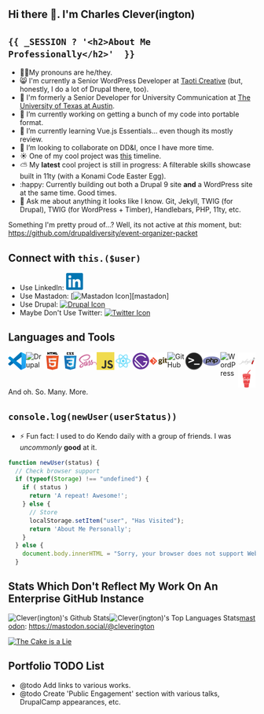 ## Hi there 👋. I'm Charles Clever(ington)

## `{{ _SESSION ? '<h2>About Me Professionally</h2>'  }}`

- 🏳️‍🌈My pronouns are he/they.
- 😸 I'm currently a Senior WordPress Developer at [Taoti Creative](https://taoti.com/) (but, honestly, I do a lot of Drupal there, too).
- :metal: I'm formerly a Senior Developer for University Communication at [The University of Texas at Austin][utexas]. 
- 🔭 I’m currently working on getting a bunch of my code into portable format.
- 🌱 I’m currently learning Vue.js Essentials... even though its mostly review.
- 👯 I’m looking to collaborate on DD&I, once I have more time.
- :sunny: One of my cool project was [this](https://eyesoftexas.utexas.edu/milestones/) timeline.
- ⛅ My **latest** cool project is still in progress: A filterable skills showcase built in 11ty (with a Konami Code Easter Egg).
- :happy: Currently building out both a Drupal 9 site **and** a WordPress site at the same time. Good times.
- 💬 Ask me about anything it looks like I know. Git, Jekyll, TWIG (for Drupal), TWIG (for WordPress + Timber), Handlebars, PHP, 11ty, etc.

Something I'm pretty proud of...? Well, its not active at *this* moment, but: https://github.com/drupaldiversity/event-organizer-packet 

## Connect with `this.($user)`

- Use LinkedIn: [<img alt="LinkedIn Icon" width="36px" src="https://raw.githubusercontent.com/devicons/devicon/1119b9f84c0290e0f0b38982099a2bd027a48bf1/icons/linkedin/linkedin-original.svg" />][linkedin]
- Use Mastadon: [<img alt="Mastadon Icon" width="36px " src="https://upload.wikimedia.org/wikipedia/commons/thumb/d/d5/Mastodon_logotype_%28simple%29_new_hue.svg/800px-Mastodon_logotype_%28simple%29_new_hue.svg.png" />][mastadon]
- Use Drupal: [<img alt="Drupal Icon" width="36px" src="https://img.icons8.com/color/2x/drupal.png" />][drupal]
- Maybe Don't Use Twitter: [<img alt="Twitter Icon" width="36px " src="https://www.iitk.ac.in/dord/images/icons/twitter-icon-no-background-11.png" />][twitter]


## Languages and Tools

<img align="left" alt="Visual Studio Code" width="36px" src="https://raw.githubusercontent.com/github/explore/80688e429a7d4ef2fca1e82350fe8e3517d3494d/topics/visual-studio-code/visual-studio-code.png" />
<img align="left" alt="Drupal" width="36px" src="https://img.icons8.com/color/2x/drupal.png" />
<img align="left" alt="HTML5" width="36px" src="https://raw.githubusercontent.com/github/explore/80688e429a7d4ef2fca1e82350fe8e3517d3494d/topics/html/html.png" />
<img align="left" alt="CSS3" width="36px" src="https://raw.githubusercontent.com/github/explore/80688e429a7d4ef2fca1e82350fe8e3517d3494d/topics/css/css.png" />
<img align="left" alt="Sass" width="36px" src="https://raw.githubusercontent.com/github/explore/80688e429a7d4ef2fca1e82350fe8e3517d3494d/topics/sass/sass.png" />
<img align="left" alt="JavaScript" width="36px" src="https://raw.githubusercontent.com/github/explore/80688e429a7d4ef2fca1e82350fe8e3517d3494d/topics/javascript/javascript.png" />
<img align="left" alt="React" width="36px" src="https://raw.githubusercontent.com/github/explore/80688e429a7d4ef2fca1e82350fe8e3517d3494d/topics/react/react.png" />
<img align="left" alt="Gatsby" width="36px" src="https://raw.githubusercontent.com/github/explore/e94815998e4e0713912fed477a1f346ec04c3da2/topics/gatsby/gatsby.png" />
<img align="left" alt="Git" width="36px" src="https://raw.githubusercontent.com/github/explore/80688e429a7d4ef2fca1e82350fe8e3517d3494d/topics/git/git.png" />
<img align="left" alt="GitHub" width="36px" src="https://dl2.macupdate.com/images/icons256/39062.png?d=1522354604" />
<img align="left" alt="Terminal" width="36px" src="https://raw.githubusercontent.com/github/explore/80688e429a7d4ef2fca1e82350fe8e3517d3494d/topics/terminal/terminal.png" />
<img align="left" alt="PHP" width="36px" src="https://raw.githubusercontent.com/github/explore/80688e429a7d4ef2fca1e82350fe8e3517d3494d/topics/php/php.png" />
<img align="left" alt="WordPress" width="36px" src="https://image.flaticon.com/icons/png/512/168/168810.png" />
<img align="left" alt="Jekyll" width="36px" src="https://raw.githubusercontent.com/github/explore/80688e429a7d4ef2fca1e82350fe8e3517d3494d/topics/jekyll/jekyll.png" />
<img align="left" alt="Gulp" width="36px" src="https://raw.githubusercontent.com/github/explore/80688e429a7d4ef2fca1e82350fe8e3517d3494d/topics/gulp/gulp.png" />
And oh. So. Many. More.

## `console.log(newUser(userStatus))`
- ⚡ Fun fact: I used to do Kendo daily with a group of friends. I was *uncommonly* **good** at it.

``` javascript
function newUser(status) {
  // Check browser support
  if (typeof(Storage) !== "undefined") {
    if ( status )
      return 'A repeat! Awesome!';
    } else {
      // Store
      localStorage.setItem("user", "Has Visited");
      return 'About Me Personally';
    }
  } else {
    document.body.innerHTML = "Sorry, your browser does not support Web Storage...";
  }
```

## Stats Which Don't Reflect My Work On An Enterprise GitHub Instance

<img align="left" alt="Clever(ington)'s Github Stats" src="https://github-readme-stats.vercel.app/api?username=cleverington&show_icons=true&hide_border=true&count_private=true" />

<img align="left" alt="Clever(ington)'s Top Languages Stats" src="https://github-readme-stats.vercel.app/api/top-langs/?username=cleverington&layout=compact&hide_border=true&count_private=true" />

[linkedin]: https://www.linkedin.com/in/charles-leverington-29144916/
[utexas]: https://utexas.edu
[twitter]: https://twitter.com/c_leverington
[drupal]: https://www.drupal.org/u/cleverington
<a rel="me" href="https://mastodon.social/@cleverington">mastodon</a>: https://mastodon.social/@cleverington

[<img alt="The Cake is a Lie" width="36px " src="https://via.placeholder.com/15/ffffff/ffffff?text=+" />](https://www.pinterest.com/pin/378724649892043199/)

## Portfolio TODO List
- @todo Add links to various works.
- @todo Create 'Public Engagement' section with various talks, DrupalCamp appearances, etc.
